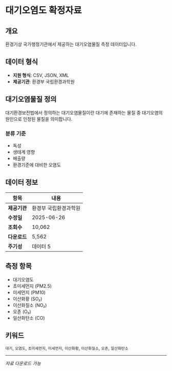 # 대기오염도 확정자료

## 개요
환경기상 국가행정기관에서 제공하는 대기오염물질 측정 데이터입니다.

## 데이터 형식
- **지원 형식**: CSV, JSON, XML
- **제공기관**: 환경부 국립환경과학원

## 대기오염물질 정의
대기환경보전법에서 정의하는 대기오염물질이란 대기에 존재하는 물질 중 대기오염의 원인으로 인정된 물질을 의미합니다.

### 분류 기준
- 독성
- 생태계 영향
- 배출량
- 환경기준에 대비한 오염도

## 데이터 정보
| 항목 | 내용 |
|------|------|
| **제공기관** | 환경부 국립환경과학원 |
| **수정일** | 2025-06-26 |
| **조회수** | 10,062 |
| **다운로드** | 5,562 |
| **주기성** | 데이터 5 |

## 측정 항목
- 대기오염도
- 초미세먼지 (PM2.5)
- 미세먼지 (PM10)
- 이산화황 (SO₂)
- 이산화질소 (NO₂)
- 오존 (O₃)
- 일산화탄소 (CO)

## 키워드
`대기`, `오염도`, `초미세먼지`, `미세먼지`, `이산화황`, `이산화질소`, `오존`, `일산화탄소`

---
*자료 다운로드 가능*

